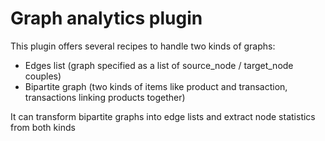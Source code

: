# Graph analytics plugin

This plugin offers several recipes to handle two kinds of graphs:

 * Edges list (graph specified as a list of source_node / target_node couples)
 * Bipartite graph (two kinds of items like product and transaction, transactions linking products together)

It can transform bipartite graphs into edge lists and extract node statistics from both kinds
